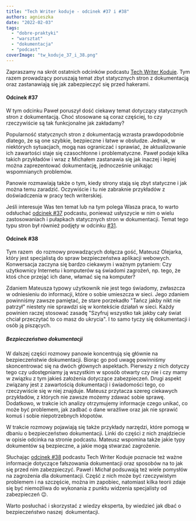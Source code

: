```yaml
---
title: "Tech Writer koduje - odcinek #37 i #38"
authors: agnieszka
date: "2022-02-03"
tags:
  - "dobre-praktyki"
  - "warsztat"
  - "dokumentacja"
  - "podcast"
coverImage: "tw_koduje_37_i_38.png"
---
```


Zapraszamy na skrót ostatnich odcinków podcastu
[Tech Writer Koduje](https://techwriterkoduje.pl/). Tym razem prowadzący
poruszają temat zbyt statycznych stron z dokumentacją oraz zastanawiają się jak
zabezpieczyć się przed hakerami.

<!--truncate-->

#### Odcinek #37

W tym odcinku Paweł poruszył dość ciekawy temat dotyczący statycznych stron z
dokumentacją. Choć stosowane są coraz częściej, to czy rzeczywiście są tak
funkcjonalne jak zakładamy?

Popularność statycznych stron z dokumentacją wzrasta prawdopodobnie dlatego, że
są one szybkie, bezpieczne i łatwe w obsłudze. Jednak, w niektórych sytuacjach,
mogą nas ograniczać i sprawiać, że aktualizowanie ich zawartości staje się
czasochłonne i problematyczne. Paweł podaje kilka takich przykładów i wraz z
Michałem zastanawia się jak inaczej i lepiej można zaprezentować dokumentację,
jednocześnie unikając wspomnianych problemów.

Panowie rozmawiają także o tym, kiedy strony stają się zbyt statyczne i jak
można temu zaradzić. Oczywiście i tu nie zabraknie przykładów z doświadczenia w
pracy tech writerskiej.

Jeśli interesuje Was ten temat lub na tym polega Wasza praca, to warto odsłuchać
[odcinek #37](https://techwriterkoduje.pl/blog/2021/12/06/tech-writer-potrzebuje-wiecej-dynamiki)
podcastu, ponieważ usłyszycie w nim o wielu zastosowaniach i pułapkach
statycznych stron w dokumentacji. Temat tego typu stron był również podjęty w
odcinku
[#31](https://techwriterkoduje.pl/blog/2021/07/03/prosty-jak-budowa-cepa).

#### Odcinek #38

Tym razem  do rozmowy prowadzących dołącza gość, Mateusz Olejarka, który jest
specjalistą do spraw bezpieczeństwa aplikacji webowych. Konwersacja zaczyna się
bardzo ciekawym i ważnym pytaniem: Czy użytkownicy Internetu i komputerów są
świadomi zagrożeń, np. tego, że ktoś chce przejąć ich dane, włamać się na
komputer?

Zdaniem Mateusza typowy użytkownik nie jest tego świadomy, zwłaszcza w
odniesieniu do informacji, które o sobie umieszcza w sieci. Jego zdaniem
powinniśmy zawsze pamiętać, że stare porzekadło "Tańcz jakby nikt nie patrzył"
niestety nie sprawdzi się w kontekście działań w sieci. Każdy powinien raczej
stosować zasadę "Szyfruj wszystko tak jakby cały świat chciał przeczytać to co
masz do ukrycia". I to samo tyczy się dokumentacji i osób ją piszących.

##### Bezpieczeństwo dokumentacji

W dalszej części rozmowy panowie koncentrują się głównie na bezpieczeństwie
dokumentacji. Biorąc go pod uwagę powinniśmy skoncentrować się na dwóch głównych
aspektach. Pierwszy z nich dotyczy tego czy udostępniamy ją wszystkim w sposób
otwarty czy nie i czy mamy w związku z tym jakieś założenia dotyczące
zabezpieczeń. Drugi aspekt związany jest z zawartością dokumentacji i
świadomości tego, co rzeczywiście się w niej znajduje. Mateusz przytacza szereg
ciekawych przykładów, z których nie zawsze możemy zdawać sobie sprawę.
Dodatkowo, w trakcie ich analizy otrzymujemy informacje czego unikać, co może
być problemem, jak zadbać o dane wrażliwe oraz jak nie sprawić komuś i sobie
niepotrzebnych kłopotów.

W trakcie rozmowy pojawiają się także przykłady narzędzi, które pomogą w dbaniu
o bezpieczeństwo dokumentacji. Linki do części z nich znajdziecie w opisie
odcinka na stronie podcastu. Mateusz wspomina także jakie typy dokumentów są
bezpieczne, a jakie mogą stwarzać zagrożenie.

Słuchając
[odcinek #38](https://techwriterkoduje.pl/blog/2022/01/10/tech-writer-walczy-z-hakerami)
podcastu Tech Writer Koduje poznacie też ważne informacje dotyczące fałszowania
dokumentacji oraz sposobów na to jak się przed nim zabezpieczyć. Paweł i Michał
podsuwają też wiele pomysłów na zagrożenia dla dokumentacji. Część z nich może
być rzeczywistym problemem i na szczęście, można im zapobiec, natomiast kilka
teorii zdaje się być niemożliwa do wykonania z punktu widzenia specjalisty od
zabezpieczeń 😉.

Warto posłuchać i skorzystać z wiedzy eksperta, by wiedzieć jak dbać o
bezpieczeństwo naszej  dokumentacji.
